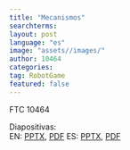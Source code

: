 ```yaml
---
title: "Mecanismos"
searchterms:
layout: post
language: "es"
image: "assets//images/"
author: 10464
categories:
tag: RobotGame
featured: false
---
```

FTC 10464<br>

Diapositivas:<br>
 EN: <a href="/translations/en-us/Robot/Mechanisms.pptx">PPTX</a>,
 <a href="/translations/en-us/Robot/Mechanisms.pdf">PDF</a>
ES: <a href="/translations/es/Robot/MechanismsES.pptx">PPTX</a>,
 <a href="/translations/es/Robot/MechanismsES.pdf">PDF</a>
